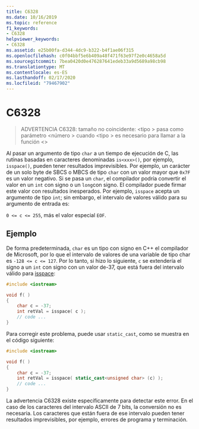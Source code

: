 ```yaml
---
title: C6328
ms.date: 10/16/2019
ms.topic: reference
f1_keywords:
- C6328
helpviewer_keywords:
- C6328
ms.assetid: e25b00fa-d344-4dc9-b322-b4f1ae06f315
ms.openlocfilehash: c0f04bbf5e6b409a48f471f63e97f2e0c4658a5d
ms.sourcegitcommit: 7bea0420d0e476287641edeb33a9d5689a98cb98
ms.translationtype: MT
ms.contentlocale: es-ES
ms.lasthandoff: 02/17/2020
ms.locfileid: "79467902"
---
```

# <a name="c6328"></a>C6328

> ADVERTENCIA C6328: tamaño no coincidente: \<tipo > pasa como parámetro \<número > cuando \<tipo > es necesario para llamar a la función \<>

Al pasar un argumento de tipo `char` a un tiempo de ejecución de C, las rutinas basadas en caracteres denominadas `is<xxx>()`, por ejemplo, `isspace()`, pueden tener resultados imprevisibles. Por ejemplo, un carácter de un solo byte de SBCS o MBCS de tipo `char` con un valor mayor que `0x7F` es un valor negativo. Si se pasa un `char`, el compilador podría convertir el valor en un `int` con signo o un `long`con signo. El compilador puede firmar este valor con resultados inesperados. Por ejemplo, `isspace` acepta un argumento de tipo `int`; sin embargo, el intervalo de valores válido para su argumento de entrada es:

`0 <= c <= 255`, más el valor especial `EOF`.

## <a name="example"></a>Ejemplo

De forma predeterminada, `char` es un tipo con signo en C++ el compilador de Microsoft, por lo que el intervalo de valores de una variable de tipo char es `-128 <= c <= 127`. Por lo tanto, si hizo lo siguiente, `c` se extendería el signo a un `int` con signo con un valor de-37, que está fuera del intervalo válido para [isspace](/cpp/standard-library/locale-functions#isspace):

```cpp
#include <iostream>

void f( )
{
    char c = -37;
    int retVal = isspace( c );
    // code ...
}
```

Para corregir este problema, puede usar `static_cast`, como se muestra en el código siguiente:

```cpp
#include <iostream>

void f( )
{
    char c = -37;
    int retVal = isspace( static_cast<unsigned char> (c) );
    // code ...
}
```

La advertencia C6328 existe específicamente para detectar este error. En el caso de los caracteres del intervalo ASCII de 7 bits, la conversión no es necesaria. Los caracteres que están fuera de ese intervalo pueden tener resultados imprevisibles, por ejemplo, errores de programa y terminación.
